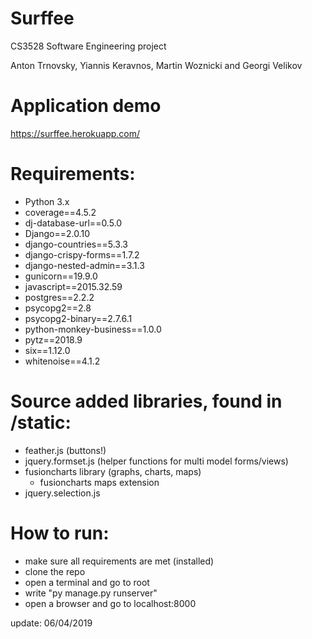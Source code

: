 # Surffee
CS3528 Software Engineering project

Anton Trnovsky, Yiannis Keravnos, Martin Woznicki and Georgi Velikov

# Application demo
https://surffee.herokuapp.com/

# Requirements:
- Python 3.x
- coverage==4.5.2
- dj-database-url==0.5.0
- Django==2.0.10
- django-countries==5.3.3
- django-crispy-forms==1.7.2
- django-nested-admin==3.1.3
- gunicorn==19.9.0
- javascript==2015.32.59
- postgres==2.2.2
- psycopg2==2.8
- psycopg2-binary==2.7.6.1
- python-monkey-business==1.0.0
- pytz==2018.9
- six==1.12.0
- whitenoise==4.1.2

# Source added libraries, found in /static:
- feather.js (buttons!)
- jquery.formset.js (helper functions for multi model forms/views)
- fusioncharts library (graphs, charts, maps)
    + fusioncharts maps extension
- jquery.selection.js 

# How to run:
- make sure all requirements are met (installed)
- clone the repo
- open a terminal and go to root
- write "py manage.py runserver" 
- open a browser and go to localhost:8000

update: 06/04/2019 
